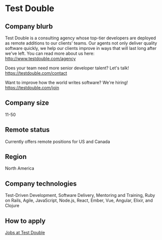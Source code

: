 # Test Double

## Company blurb

Test Double is a consulting agency whose top-tier developers are deployed as remote additions to our clients' teams. Our agents not only deliver quality software quickly, we help our clients improve in ways that will last long after we've left. You can read more about us here: http://www.testdouble.com/agency

Does your team need more senior developer talent? Let's talk! https://testdouble.com/contact

Want to improve how the world writes software? We're hiring! https://testdouble.com/join

## Company size

11-50

## Remote status

Currently offers remote positions for US and Canada

## Region

North America

## Company technologies

Test-Driven Development, Software Delivery, Mentoring and Training, Ruby on Rails, Agile, JavaScript, Node.js, React, Ember, Vue, Angular, Elixir, and Clojure

## How to apply

[Jobs at Test Double](https://testdouble.recruiterbox.com/)
